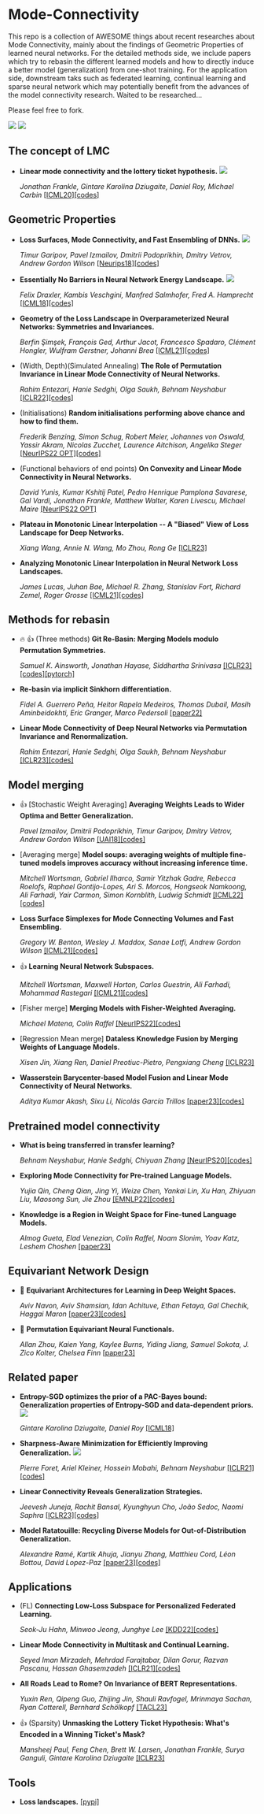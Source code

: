 # Mode-Connectivity

This repo is a collection of AWESOME things about recent researches about Mode Connectivity, mainly about the findings of Geometric Properties of learned neural networks. For the detailed methods side, we include papers which try to rebasin the different learned models and how to directly induce a better model (generalization) from one-shot training. For the application side, downstream taks such as federated learning, continual learning and sparse neural network which may potentially benefit from the advances of the model connectivity research. Waited to be researched...

Please feel free to fork.

![](https://img.shields.io/badge/Resources-@CLeaR_Unimelb-red.svg) ![](https://img.shields.io/badge/License-@MIT-green.svg)

## The concept of LMC
- **Linear mode connectivity and the lottery ticket hypothesis.** ![](https://img.shields.io/badge/Linear_Connectivity-blue)

  *Jonathan Frankle, Gintare Karolina Dziugaite, Daniel Roy, Michael Carbin* [[ICML20]](http://proceedings.mlr.press/v119/frankle20a/frankle20a.pdf)[[codes]](https://github.com/facebookresearch/open_lth)

## Geometric Properties
- **Loss Surfaces, Mode Connectivity, and Fast Ensembling of DNNs.** ![](https://img.shields.io/badge/Nonlinear_Connectivity-blue)
  
  *Timur Garipov, Pavel Izmailov, Dmitrii Podoprikhin, Dmitry Vetrov, Andrew Gordon Wilson* [[Neurips18]](https://proceedings.neurips.cc/paper/2018/file/be3087e74e9100d4bc4c6268cdbe8456-Paper.pdf)[[codes]](https://github.com/timgaripov/dnn-mode-connectivity)

- **Essentially No Barriers in Neural Network Energy Landscape.** ![](https://img.shields.io/badge/Nonlinear_Connectivity-blue)

  *Felix Draxler, Kambis Veschgini, Manfred Salmhofer, Fred A. Hamprecht* [[ICML18]](http://proceedings.mlr.press/v80/draxler18a/draxler18a.pdf)[[codes]](https://github.com/fdraxler/PyTorch-AutoNEB)
 
- **Geometry of the Loss Landscape in Overparameterized Neural Networks: Symmetries and Invariances.**

  *Berfin Şimşek, François Ged, Arthur Jacot, Francesco Spadaro, Clément Hongler, Wulfram Gerstner, Johanni Brea* [[ICML21]](https://proceedings.mlr.press/v139/simsek21a/simsek21a.pdf)[[codes]](https://github.com/EPFL-LCN/pub_simsek2021_icml)
  
- (Width, Depth)(Simulated Annealing) **The Role of Permutation Invariance in Linear Mode Connectivity of Neural Networks.**

  *Rahim Entezari, Hanie Sedghi, Olga Saukh, Behnam Neyshabur* [[ICLR22]](https://openreview.net/forum?id=dNigytemkL)[[codes]](https://github.com/rahimentezari/PermutationInvariance)
  
- (Initialisations) **Random initialisations performing above chance and how to find them.** 

  *Frederik Benzing, Simon Schug, Robert Meier, Johannes von Oswald, Yassir Akram, Nicolas Zucchet, Laurence Aitchison, Angelika Steger* [[NeurIPS22 OPT]](https://arxiv.org/pdf/2209.07509.pdf)[[codes]](https://github.com/freedbee/permuted_initialisations)

- (Functional behaviors of end points) **On Convexity and Linear Mode Connectivity in Neural Networks.** 

  *David Yunis, Kumar Kshitij Patel, Pedro Henrique Pamplona Savarese, Gal Vardi, Jonathan Frankle, Matthew Walter, Karen Livescu, Michael Maire* [[NeurIPS22 OPT]](https://openreview.net/pdf?id=TZQ3PKL3fPr)
  
- **Plateau in Monotonic Linear Interpolation -- A "Biased" View of Loss Landscape for Deep Networks.** 

  *Xiang Wang, Annie N. Wang, Mo Zhou, Rong Ge* [[ICLR23]](https://arxiv.org/abs/2210.01019)
  
- **Analyzing Monotonic Linear Interpolation in Neural Network Loss Landscapes.** 

  *James Lucas, Juhan Bae, Michael R. Zhang, Stanislav Fort, Richard Zemel, Roger Grosse* [[ICML21]](http://proceedings.mlr.press/v139/lucas21a/lucas21a.pdf)[[codes]](https://github.com/AtheMathmo/mli-release)

## Methods for rebasin
- 🔥 :thumbsup: (Three methods) **Git Re-Basin: Merging Models modulo Permutation Symmetries.** 

  *Samuel K. Ainsworth, Jonathan Hayase, Siddhartha Srinivasa* [[ICLR23]](https://openreview.net/forum?id=CQsmMYmlP5T)[[codes]](https://github.com/samuela/git-re-basin)[[pytorch]](https://github.com/themrzmaster/git-re-basin-pytorch)
  
- **Re-basin via implicit Sinkhorn differentiation.**

  *Fidel A. Guerrero Peña, Heitor Rapela Medeiros, Thomas Dubail, Masih Aminbeidokhti, Eric Granger, Marco Pedersoli* [[paper22]](https://arxiv.org/pdf/2212.12042.pdf)
  
- **Linear Mode Connectivity of Deep Neural Networks via Permutation Invariance and Renormalization.**
  
  *Rahim Entezari, Hanie Sedghi, Olga Saukh, Behnam Neyshabur* [[ICLR23]](https://openreview.net/forum?id=gU5sJ6ZggcX)[[codes]](https://github.com/KellerJordan/REPAIR)

## Model merging
 - :thumbsup: [Stochastic Weight Averaging] **Averaging Weights Leads to Wider Optima and Better Generalization.**
 
   *Pavel Izmailov, Dmitrii Podoprikhin, Timur Garipov, Dmitry Vetrov, Andrew Gordon Wilson* [[UAI18]](http://auai.org/uai2018/proceedings/papers/313.pdf)[[codes]](https://github.com/timgaripov/swa)

- [Averaging merge] **Model soups: averaging weights of multiple fine-tuned models improves accuracy without increasing inference time.**

  *Mitchell Wortsman, Gabriel Ilharco, Samir Yitzhak Gadre, Rebecca Roelofs, Raphael Gontijo-Lopes, Ari S. Morcos, Hongseok Namkoong, Ali Farhadi, Yair Carmon, Simon Kornblith, Ludwig Schmidt* [[ICML22]](https://proceedings.mlr.press/v162/wortsman22a/wortsman22a.pdf)[[codes]](https://github.com/mlfoundations/model-soups)

- **Loss Surface Simplexes for Mode Connecting Volumes and Fast Ensembling.**
  
  *Gregory W. Benton, Wesley J. Maddox, Sanae Lotfi, Andrew Gordon Wilson* [[ICML21]](http://proceedings.mlr.press/v139/benton21a/benton21a.pdf)[[codes]](https://github.com/g-benton/loss-surface-simplexes)
 
- :thumbsup: **Learning Neural Network Subspaces.**

  *Mitchell Wortsman, Maxwell Horton, Carlos Guestrin, Ali Farhadi, Mohammad Rastegari* [[ICML21]](http://proceedings.mlr.press/v139/wortsman21a/wortsman21a.pdf)[[codes]](https://github.com/apple/learning-subspaces)

- [Fisher merge] **Merging Models with Fisher-Weighted Averaging.**
  
  *Michael Matena, Colin Raffel* [[NeurIPS22]](https://openreview.net/pdf?id=LSKlp_aceOC)[[codes]](https://github.com/mmatena/model_merging)
  
- [Regression Mean merge] **Dataless Knowledge Fusion by Merging Weights of Language Models.** 
  
  *Xisen Jin, Xiang Ren, Daniel Preotiuc-Pietro, Pengxiang Cheng* [[ICLR23]](https://openreview.net/forum?id=FCnohuR6AnM)
  
- **Wasserstein Barycenter-based Model Fusion and Linear Mode Connectivity of Neural Networks.** 

  *Aditya Kumar Akash, Sixu Li, Nicolás García Trillos* [[paper23]](https://openreview.net/pdf?id=qHbyR1MKG8K)[[codes]](https://openreview.net/forum?id=qHbyR1MKG8K)

## Pretrained model connectivity
- **What is being transferred in transfer learning?** 

  *Behnam Neyshabur, Hanie Sedghi, Chiyuan Zhang* [[NeurIPS20]](https://proceedings.neurips.cc/paper/2020/file/0607f4c705595b911a4f3e7a127b44e0-Paper.pdf)[[codes]](https://github.com/google-research/understanding-transfer-learning)
  
- **Exploring Mode Connectivity for Pre-trained Language Models.**
  
  *Yujia Qin, Cheng Qian, Jing Yi, Weize Chen, Yankai Lin, Xu Han, Zhiyuan Liu, Maosong Sun, Jie Zhou* [[EMNLP22]](https://arxiv.org/pdf/2210.14102.pdf)[[codes]](https://github.com/thunlp/Mode-Connectivity-PLM)
  
- **Knowledge is a Region in Weight Space for Fine-tuned Language Models.** 
  
  *Almog Gueta, Elad Venezian, Colin Raffel, Noam Slonim, Yoav Katz, Leshem Choshen* [[paper23]](https://arxiv.org/pdf/2302.04863.pdf)

## Equivariant Network Design
- 👀 **Equivariant Architectures for Learning in Deep Weight Spaces.** 
  
  *Aviv Navon, Aviv Shamsian, Idan Achituve, Ethan Fetaya, Gal Chechik, Haggai Maron* [[paper23]](https://arxiv.org/pdf/2301.12780.pdf)[[codes]](https://github.com/AvivNavon/DWSNets)
  
- 👀 **Permutation Equivariant Neural Functionals.** 

  *Allan Zhou, Kaien Yang, Kaylee Burns, Yiding Jiang, Samuel Sokota, J. Zico Kolter, Chelsea Finn* [[paper23]](https://arxiv.org/pdf/2302.14040.pdf)

## Related paper
- **Entropy-SGD optimizes the prior of a PAC-Bayes bound: Generalization properties of Entropy-SGD and data-dependent priors.** ![](https://img.shields.io/badge/Smoothness_Generalization-blue)

  *Gintare Karolina Dziugaite, Daniel Roy* [[ICML18]](http://proceedings.mlr.press/v80/dziugaite18a/dziugaite18a.pdf)

- **Sharpness-Aware Minimization for Efficiently Improving Generalization.** ![](https://img.shields.io/badge/Smoothness_Generalization-blue)

  *Pierre Foret, Ariel Kleiner, Hossein Mobahi, Behnam Neyshabur* [[ICLR21]](https://arxiv.org/pdf/2010.01412.pdf)[[codes]](https://github.com/google-research/sam)
  
- **Linear Connectivity Reveals Generalization Strategies.** 
  
  *Jeevesh Juneja, Rachit Bansal, Kyunghyun Cho, João Sedoc, Naomi Saphra* [[ICLR23]](https://arxiv.org/pdf/2205.12411.pdf)[[codes]](https://github.com/anonwhymoos/connectivity)
  
- **Model Ratatouille: Recycling Diverse Models for Out-of-Distribution Generalization.**

  *Alexandre Ramé, Kartik Ahuja, Jianyu Zhang, Matthieu Cord, Léon Bottou, David Lopez-Paz* [[paper23]](https://arxiv.org/pdf/2212.10445.pdf)[[codes]](https://github.com/facebookresearch/ModelRatatouille)

## Applications
- (FL) **Connecting Low-Loss Subspace for Personalized Federated Learning.** 

  *Seok-Ju Hahn, Minwoo Jeong, Junghye Lee* [[KDD22]](https://dl.acm.org/doi/pdf/10.1145/3534678.3539254)[[codes]](https://github.com/vaseline555/SuPerFed)
  
- **Linear Mode Connectivity in Multitask and Continual Learning.** 

  *Seyed Iman Mirzadeh, Mehrdad Farajtabar, Dilan Gorur, Razvan Pascanu, Hassan Ghasemzadeh* [[ICLR21]](https://openreview.net/forum?id=Fmg_fQYUejf)[[codes]](https://github.com/imirzadeh/MC-SGD)
  
- **All Roads Lead to Rome? On Invariance of BERT Representations.** 

  *Yuxin Ren, Qipeng Guo, Zhijing Jin, Shauli Ravfogel, Mrinmaya Sachan, Ryan Cotterell, Bernhard Schölkopf* [[TACL23]](http://zhijing-jin.com/files/papers/BERTSimilarity_TACL2023.pdf)
  
- :thumbsup: (Sparsity) **Unmasking the Lottery Ticket Hypothesis: What's Encoded in a Winning Ticket's Mask?** 

  *Mansheej Paul, Feng Chen, Brett W. Larsen, Jonathan Frankle, Surya Ganguli, Gintare Karolina Dziugaite* [[ICLR23]](https://openreview.net/pdf?id=xSsW2Am-ukZ)

## Tools
- **Loss landscapes.** [[pypi]](https://pypi.org/project/loss-landscapes)
